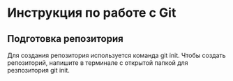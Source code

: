 # Инструкция по работе с Git

## Подготовка репозитория
Для создания репозитория используется команда git init. Чтобы создать репозиторий, напишите в терминале с открытой папкой для резпозитория git init.
